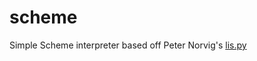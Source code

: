 # scheme

Simple Scheme interpreter based off Peter Norvig's
[lis.py](http://norvig.com/lispy.html)
